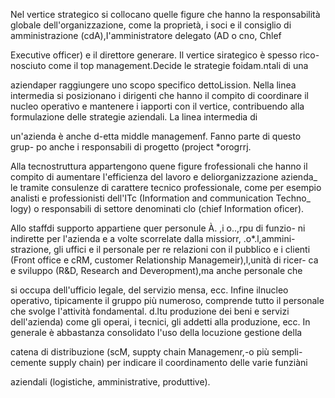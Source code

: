 Nel vertice strategico si collocano quelle figure che hanno la responsabilità globale dell'organizzazione, come la proprietà, i soci e il consiglio
di amministrazione (cdA),I'amministratore delegato (AD o cno, Chlef

Executive officer) e il direttore generare. Il vertice sirategico è spesso rico-
nosciuto come il top management.Decide le strategie foidam.ntali di una

aziendaper raggiungere uno scopo specifico dettoLission.
Nella linea intermedia si posizionano i dirigenti che hanno il compito
di coordinare il nucleo operativo e mantenere i iapporti con il vertice, contribuendo alla formulazione delle strategie aziendali. La linea intermedia di

un'azienda è anche d-etta middle managemenf. Fanno parte di questo grup-
po anche i responsabili di progetto (project *orogrrj.

Alla tecnostruttura appartengono quene figure frofessionali che hanno il
compito di aumentare l'efficienza del lavoro e deliorganizzazione azienda_
le tramite consulenze di carattere tecnico professionale, come per esempio
analisti e professionisti dell'ITc (Information and communication Techno_
logy) o responsabili di settore denominati clo (chief Information oficer).

Allo staffdi supporto appartiene quer personule À. ,i o..,rpu di funzio-
ni indirette per l'azienda e a volte scorrelate dalla missiorr, .o*.l,ammini-
strazione, gli uffici e il personale per re relazioni con il pubblico e i clienti (Front office e cRM, customer Relationship Managemeir),l,unità di ricer-
ca e sviluppo (R&D, Research and Deveropment),ma anche personale che

si occupa dell'ufficio legale, del servizio mensa, ecc.
Infine ilnucleo operativo, tipicamente il gruppo più numeroso, comprende
tutto il personale che svolge l'attività fondamental. d.ltu produzione dei beni
e servizi dell'azienda) come gli operai, i tecnici, gli addetti alla produzione, ecc.
In generale è abbastanza consolidato l'uso della locuzione gestione della

catena di distribuzione (scM, suppty chain Managemenr,-o più sempli-
cemente supply chain) per indicare il coordinamento delle varie funziàni

aziendali (logistiche, amministrative, produttive).
